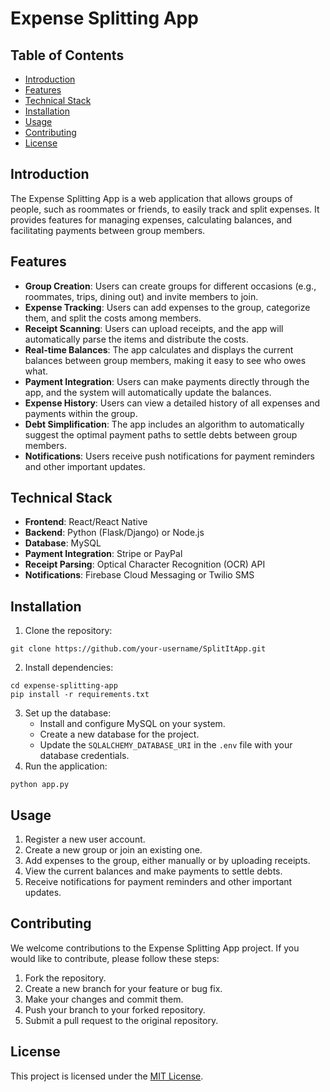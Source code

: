 # Expense Splitting App

## Table of Contents
- [Introduction](#introduction)
- [Features](#features)
- [Technical Stack](#technical-stack)
- [Installation](#installation)
- [Usage](#usage)
- [Contributing](#contributing)
- [License](#license)

## Introduction
The Expense Splitting App is a web application that allows groups of people, such as roommates or friends, to easily track and split expenses. It provides features for managing expenses, calculating balances, and facilitating payments between group members.

## Features
- **Group Creation**: Users can create groups for different occasions (e.g., roommates, trips, dining out) and invite members to join.
- **Expense Tracking**: Users can add expenses to the group, categorize them, and split the costs among members.
- **Receipt Scanning**: Users can upload receipts, and the app will automatically parse the items and distribute the costs.
- **Real-time Balances**: The app calculates and displays the current balances between group members, making it easy to see who owes what.
- **Payment Integration**: Users can make payments directly through the app, and the system will automatically update the balances.
- **Expense History**: Users can view a detailed history of all expenses and payments within the group.
- **Debt Simplification**: The app includes an algorithm to automatically suggest the optimal payment paths to settle debts between group members.
- **Notifications**: Users receive push notifications for payment reminders and other important updates.

## Technical Stack
- **Frontend**: React/React Native
- **Backend**: Python (Flask/Django) or Node.js
- **Database**: MySQL
- **Payment Integration**: Stripe or PayPal
- **Receipt Parsing**: Optical Character Recognition (OCR) API
- **Notifications**: Firebase Cloud Messaging or Twilio SMS

## Installation
1. Clone the repository:
```
git clone https://github.com/your-username/SplitItApp.git
```
2. Install dependencies:
```
cd expense-splitting-app
pip install -r requirements.txt
```
3. Set up the database:
   - Install and configure MySQL on your system.
   - Create a new database for the project.
   - Update the `SQLALCHEMY_DATABASE_URI` in the `.env` file with your database credentials.
4. Run the application:
```
python app.py
```

## Usage
1. Register a new user account.
2. Create a new group or join an existing one.
3. Add expenses to the group, either manually or by uploading receipts.
4. View the current balances and make payments to settle debts.
5. Receive notifications for payment reminders and other important updates.

## Contributing
We welcome contributions to the Expense Splitting App project. If you would like to contribute, please follow these steps:

1. Fork the repository.
2. Create a new branch for your feature or bug fix.
3. Make your changes and commit them.
4. Push your branch to your forked repository.
5. Submit a pull request to the original repository.

## License
This project is licensed under the [MIT License](LICENSE).
